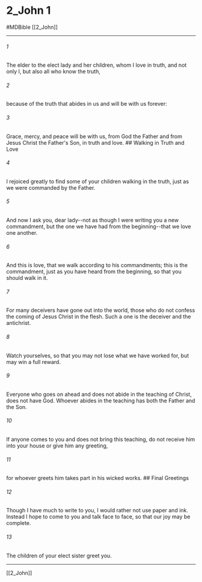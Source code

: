 # 2_John 1
#MDBible
[[2_John]]

***

###### 1 
The elder to the elect lady and her children, whom I love in truth, and not only I, but also all who know the truth, 

###### 2 
because of the truth that abides in us and will be with us forever: 

###### 3 
Grace, mercy, and peace will be with us, from God the Father and from Jesus Christ the Father's Son, in truth and love. ## Walking in Truth and Love 

###### 4 
I rejoiced greatly to find some of your children walking in the truth, just as we were commanded by the Father. 

###### 5 
And now I ask you, dear lady--not as though I were writing you a new commandment, but the one we have had from the beginning--that we love one another. 

###### 6 
And this is love, that we walk according to his commandments; this is the commandment, just as you have heard from the beginning, so that you should walk in it. 

###### 7 
For many deceivers have gone out into the world, those who do not confess the coming of Jesus Christ in the flesh. Such a one is the deceiver and the antichrist. 

###### 8 
Watch yourselves, so that you may not lose what we have worked for, but may win a full reward. 

###### 9 
Everyone who goes on ahead and does not abide in the teaching of Christ, does not have God. Whoever abides in the teaching has both the Father and the Son. 

###### 10 
If anyone comes to you and does not bring this teaching, do not receive him into your house or give him any greeting, 

###### 11 
for whoever greets him takes part in his wicked works. ## Final Greetings 

###### 12 
Though I have much to write to you, I would rather not use paper and ink. Instead I hope to come to you and talk face to face, so that our joy may be complete. 

###### 13 
The children of your elect sister greet you. 

***

[[2_John]]
